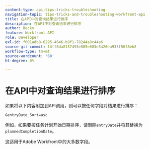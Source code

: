 ```yaml
---
content-type: api;tips-tricks-troubleshooting
navigation-topic: tips-tricks-and-troubleshooting-workfront-api
title: 在API中对查询结果进行排序
description: 在API中对查询结果进行排序
author: Becky
feature: Workfront API
role: Developer
exl-id: f001adb8-6295-4646-b9f1-78244a8c44a6
source-git-commit: 14ff8da8137493e805e683e5426ea933f56f8eb8
workflow-type: tm+mt
source-wordcount: '60'
ht-degree: 0%

---
```



# 在API中对查询结果进行排序

如果将以下内容附加到API调用，则可以按任何字段对结果进行排序：

```
&entryDate_Sort=asc
```

例如，如果要按任务计划开始日期排序，请删除`entryDate`并将其替换为`plannedCompletionDate`。

这适用于Adobe Workfront中的大多数字段。
